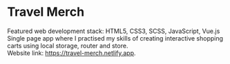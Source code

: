 # Travel Merch
Featured web development stack: HTML5, CSS3, SCSS, JavaScript, Vue.js<br>
Single page app where I practised my skills of creating interactive shopping carts using local storage, router and store.<br>
Website link: https://travel-merch.netlify.app.